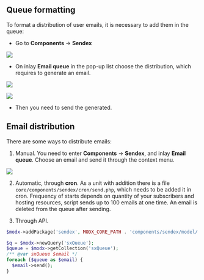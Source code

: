 ## Queue formatting

To format a distribution of user emails, it is necessary to add them in the queue:

* Go to **Components** -> **Sendex**

[![](https://file.modx.pro/files/3/f/0/3f0e673a7ed51e205d2e683d35914390s.jpg)](https://file.modx.pro/files/3/f/0/3f0e673a7ed51e205d2e683d35914390.png)

* On inlay **Email queue** in the pop-up list choose the distribution, which requires to generate an email.

[![](https://file.modx.pro/files/5/0/9/5099cea4f7eb982ef5ca4ee59faca458s.jpg)](https://file.modx.pro/files/5/0/9/5099cea4f7eb982ef5ca4ee59faca458.png)

[![](https://file.modx.pro/files/4/1/a/41ae797ee96de03bf8c634e72e722bc9s.jpg)](https://file.modx.pro/files/4/1/a/41ae797ee96de03bf8c634e72e722bc9.png)

* Then you need to send the generated.

## Email distribution

There are some ways to distribute emails:

1. Manual. You need to enter **Components** -> **Sendex**, and inlay  **Email queue**. Choose an email and send it through the context menu.

  [![](https://file.modx.pro/files/4/1/a/41ae797ee96de03bf8c634e72e722bc9s.jpg)](https://file.modx.pro/files/4/1/a/41ae797ee96de03bf8c634e72e722bc9.png)

2. Automatic, through **cron**. As a unit with addition there is a file `core/components/sendex/cron/send.php`, which needs to be added it in cron. Frequency of starts depends on quantity of your subscribers and hosting resources, script sends up to 100 emails at one time. An email is deleted from the queue after sending.

3. Through API.

  ```php
  $modx->addPackage('sendex', MODX_CORE_PATH . 'components/sendex/model/');

  $q = $modx->newQuery('sxQueue');
  $queue = $modx->getCollection('sxQueue');
  /** @var sxQueue $email */
  foreach ($queue as $email) {
    $email->send();
  }
  ```
